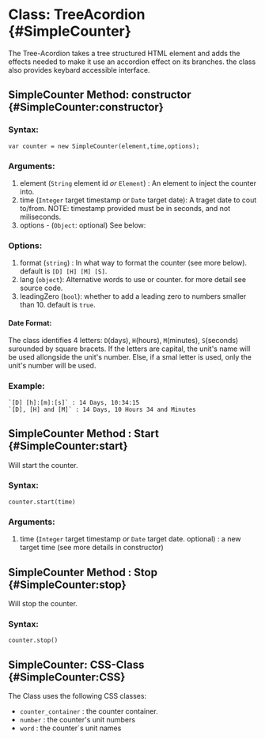 Class: TreeAcordion {#SimpleCounter}
==========================================
The Tree-Acordion takes a tree structured HTML element and adds the effects needed to make it use an accordion effect on its branches.
the class also provides keybard accessible interface.

SimpleCounter Method: constructor {#SimpleCounter:constructor}
---------------------------------
### Syntax:

	var counter = new SimpleCounter(element,time,options);

### Arguments:

1. element (`String` element id _or_ `Element`) : An element to inject the counter into.
2. time (`Integer` target timestamp _or_ `Date` target date): A traget date to cout to/from. NOTE: timestamp provided must be in seconds, and not miliseconds.
3. options - (`Object`: optional) See below:

### Options:

1. format (`string`) : In what way to format the counter (see more below). default is `[D] [H] [M] [S]`.
2. lang (`object`): Alternative words to use or counter. for more detail see source code.
3. leadingZero (`bool`): whether to add a leading zero to numbers smaller than 10. default is `true`.

#### Date Format:

The class identifies 4 letters: `D`(days), `H`(hours), `M`(minutes), `S`(seconds) surounded by square bracets. If the letters are capital, the unit's name will be used allongside the unit's number.
Else, if a smal letter is used, only the unit's number will be used.

### Example:

	`[D] [h]:[m]:[s]` : 14 Days, 10:34:15
	`[D], [H] and [M]` : 14 Days, 10 Hours 34 and Minutes
	
SimpleCounter Method : Start {#SimpleCounter:start}
---------------------
Will start the counter.

### Syntax:

	counter.start(time)

### Arguments:

1. time (`Integer` target timestamp _or_ `Date` target date. optional) : a new target time (see more details in constructor)

SimpleCounter Method : Stop {#SimpleCounter:stop}
-------------------
Will stop the counter.

### Syntax:
	
	counter.stop()
	
SimpleCounter: CSS-Class {#SimpleCounter:CSS}
--------------------
The Class uses the following CSS classes:
 
 * `counter_container` : the counter container.
 * `number` : the counter's unit numbers
 * `word` : the counter`s unit names
